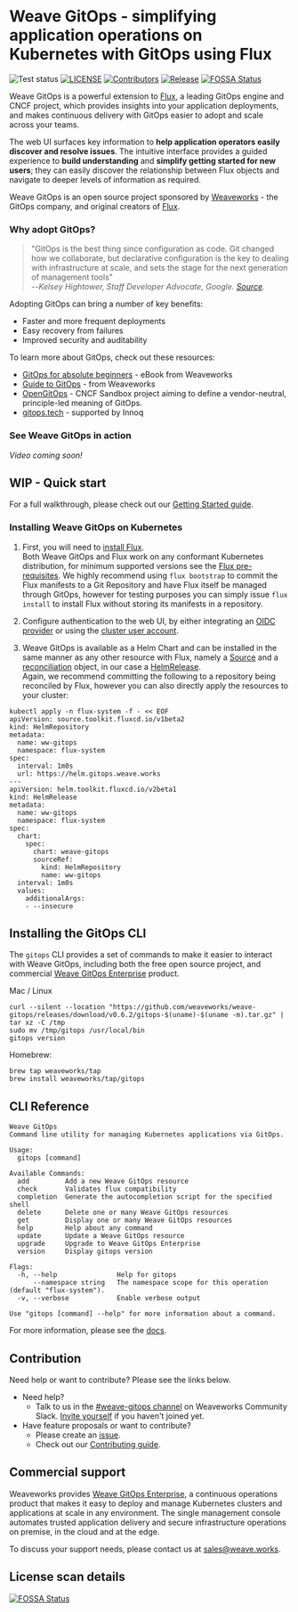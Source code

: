 # Weave GitOps - simplifying application operations on Kubernetes with GitOps using Flux 

![Test status](https://github.com/weaveworks/weave-gitops/actions/workflows/pr.yaml/badge.svg)
[![LICENSE](https://img.shields.io/github/license/weaveworks/weave-gitops)](https://github.com/weaveworks/weave-gitops/blob/master/LICENSE)
[![Contributors](https://img.shields.io/github/contributors/weaveworks/weave-gitops)](https://github.com/weaveworks/weave-gitops/graphs/contributors)
[![Release](https://img.shields.io/github/v/release/weaveworks/weave-gitops?include_prereleases)](https://github.com/weaveworks/weave-gitops/releases/latest)
[![FOSSA Status](https://app.fossa.com/api/projects/custom%2B19155%2Fgithub.com%2Fweaveworks%2Fweave-gitops.svg?type=shield)](https://app.fossa.com/reports/005da7c4-1f10-4889-9432-8b97c2084e41)


Weave GitOps is a powerful extension to [Flux](https://fluxcd.io), a leading GitOps engine and CNCF project, which provides insights into your application deployments, and makes continuous delivery with GitOps easier to adopt and scale across your teams.

The web UI surfaces key information to **help application operators easily discover and resolve issues**. The intuitive interface provides a guided experience to **build understanding** and **simplify getting started for new users**; they can easily discover the relationship between Flux objects and navigate to deeper levels of information as required.

Weave GitOps is an open source project sponsored by [Weaveworks](https://weave.works) - the GitOps company, and original creators of [Flux](https://fluxcd.io).

### Why adopt GitOps?
> "GitOps is the best thing since configuration as code. Git changed how we collaborate, but declarative configuration is the key to dealing with infrastructure at scale, and sets the stage for the next generation of management tools"  
--<cite>Kelsey Hightower, Staff Developer Advocate, Google. [Source](https://twitter.com/kelseyhightower/status/1164192321891528704?s=20&t=FkRyvLThKm8Ns7yhHh7UQg).</cite>

Adopting GitOps can bring a number of key benefits:
- Faster and more frequent deployments
- Easy recovery from failures
- Improved security and auditability

To learn more about GitOps, check out these resources:
- [GitOps for absolute beginners](https://go.weave.works/WebContent-EB-GitOps-for-Beginners.html) - eBook from Weaveworks
- [Guide to GitOps](https://www.weave.works/technologies/gitops/) - from Weaveworks
- [OpenGitOps](https://opengitops.dev/) - CNCF Sandbox project aiming to define a vendor-neutral, principle-led meaning of GitOps.
- [gitops.tech](https://www.gitops.tech/) - supported by Innoq

### See Weave GitOps in action
*Video coming soon!*

## WIP - Quick start
For a full walkthrough, please check out our [Getting Started guide](https://docs.gitops.weave.works/docs/getting-started).

### Installing Weave GitOps on Kubernetes

1. First, you will need to [install Flux](https://fluxcd.io/docs/installation/).  
Both Weave GitOps and Flux work on any conformant Kubernetes distribution, for minimum supported versions see the [Flux pre-requisites](https://fluxcd.io/docs/installation/#prerequisites). We highly recommend using `flux bootstrap` to commit the Flux manifests to a Git Repository and have Flux itself be managed through GitOps, however for testing purposes you can simply issue `flux install` to install Flux without storing its manifests in a repository.

2. Configure authentication to the web UI, by either integrating an [OIDC provider](https://docs.gitops.weave.works/docs/next/gitops-dashboard#login-via-an-oidc-provider) or using the [cluster user account](https://docs.gitops.weave.works/docs/next/gitops-dashboard#login-via-a-cluster-user-account).

3. Weave GitOps is available as a Helm Chart and can be installed in the same manner as any other resource with Flux, namely a [Source](https://fluxcd.io/docs/concepts/#sources) and a [reconciliation](https://fluxcd.io/docs/concepts/#reconciliation) object, in our case a [HelmRelease](https://fluxcd.io/docs/components/helm/helmreleases/).  
Again, we recommend committing the following to a repository being reconciled by Flux, however you can also directly apply the resources to your cluster:

```
kubectl apply -n flux-system -f - << EOF
apiVersion: source.toolkit.fluxcd.io/v1beta2
kind: HelmRepository
metadata:
  name: ww-gitops
  namespace: flux-system
spec:
  interval: 1m0s
  url: https://helm.gitops.weave.works
---
apiVersion: helm.toolkit.fluxcd.io/v2beta1
kind: HelmRelease
metadata:
  name: ww-gitops
  namespace: flux-system
spec:
  chart:
    spec:
      chart: weave-gitops
      sourceRef:
        kind: HelmRepository
        name: ww-gitops
  interval: 1m0s
  values:
    additionalArgs:
    - --insecure
```

## Installing the GitOps CLI

The `gitops` CLI provides a set of commands to make it easier to interact with Weave GitOps, including both the free open source project, and commercial [Weave GitOps Enterprise](https://www.weave.works/product/gitops-enterprise/) product.

Mac / Linux

```console
curl --silent --location "https://github.com/weaveworks/weave-gitops/releases/download/v0.6.2/gitops-$(uname)-$(uname -m).tar.gz" | tar xz -C /tmp
sudo mv /tmp/gitops /usr/local/bin
gitops version
```

Homebrew:

```console
brew tap weaveworks/tap
brew install weaveworks/tap/gitops
```

## CLI Reference

```console
Weave GitOps
Command line utility for managing Kubernetes applications via GitOps.

Usage:
  gitops [command]

Available Commands:
  add         Add a new Weave GitOps resource
  check       Validates flux compatibility
  completion  Generate the autocompletion script for the specified shell
  delete      Delete one or many Weave GitOps resources
  get         Display one or many Weave GitOps resources
  help        Help about any command
  update      Update a Weave GitOps resource
  upgrade     Upgrade to Weave GitOps Enterprise
  version     Display gitops version

Flags:
  -h, --help               Help for gitops
      --namespace string   The namespace scope for this operation (default "flux-system").
  -v, --verbose            Enable verbose output

Use "gitops [command] --help" for more information about a command.
```

For more information, please see the [docs](https://docs.gitops.weave.works/docs/cli-reference).

## Contribution

Need help or want to contribute? Please see the links below.

- Need help?
  - Talk to us in the [#weave-gitops channel](https://app.slack.com/client/T2NDH1D9D/C0248LVC719/thread/C2ND76PAA-1621532937.019800) on Weaveworks Community Slack. [Invite yourself](https://slack.weave.works/) if you haven't joined yet.
- Have feature proposals or want to contribute?
  - Please create an [issue](https://github.com/weaveworks/weave-gitops/issues).
  - Check out our [Contributing guide](CONTRIBUTING.md).

## Commercial support

Weaveworks provides [Weave GitOps Enterprise](https://www.weave.works/product/gitops-enterprise/), a continuous operations product that makes it easy to deploy and manage Kubernetes clusters and applications at scale in any environment. The single management console automates trusted application delivery and secure infrastructure operations on premise, in the cloud and at the edge.

To discuss your support needs, please contact us at [sales@weave.works](mailto:sales@weave.works).

## License scan details

[![FOSSA Status](https://app.fossa.com/api/projects/custom%2B19155%2Fgithub.com%2Fweaveworks%2Fweave-gitops.svg?type=large)](https://app.fossa.com/reports/005da7c4-1f10-4889-9432-8b97c2084e41)

